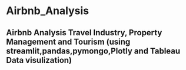 # Airbnb_Analysis
## Airbnb Analysis Travel Industry, Property Management and Tourism (using streamlit,pandas,pymongo,Plotly and Tableau Data visulization)

